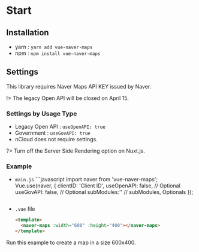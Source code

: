 # Start
## Installation
* yarn : `yarn add vue-naver-maps`
* npm : `npm install vue-naver-maps`

## Settings
This library requires Naver Maps API KEY issued by Naver.


!> The legacy Open API will be closed on April 15.

### Settings by Usage Type
* Legacy Open API : `useOpenAPI: true`
* Government : `useGovAPI: true`
* nCloud does not require settings.


?> Turn off the Server Side Rendering option on Nuxt.js.</span>
### Example
* `main.js` ```javascript
  import naver from 'vue-naver-maps';
  Vue.use(naver, {
    clientID: 'Client ID',
    useOpenAPI: false, // Optional
    useGovAPI: false, // Optional
    subModules:'' // subModules, Optionals
  });
  ```
* `.vue` file
  ```html
  <template>
    <naver-maps :width="600" :height="400"></naver-maps>
  </template>
  ```
Run this example to create a map in a size 600x400.
